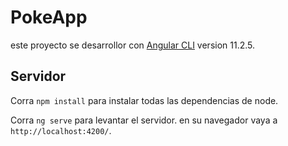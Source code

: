 # PokeApp

este proyecto se desarrollor con [Angular CLI](https://github.com/angular/angular-cli) version 11.2.5.

## Servidor
Corra `npm install` para instalar todas las dependencias de node.

Corra `ng serve` para levantar el servidor. en su navegador vaya a `http://localhost:4200/`. 
